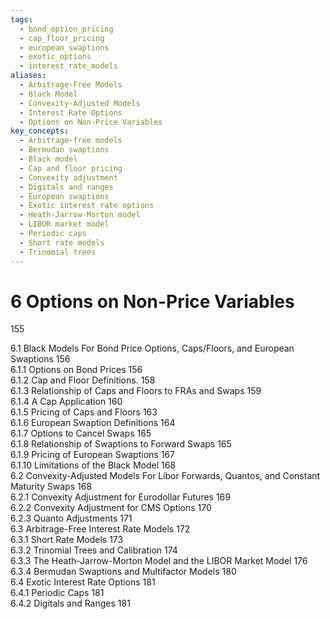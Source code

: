 ```yaml
---
tags:
  - bond_option_pricing
  - cap_floor_pricing
  - european_swaptions
  - exotic_options
  - interest_rate_models
aliases:
  - Arbitrage-Free Models
  - Black Model
  - Convexity-Adjusted Models
  - Interest Rate Options
  - Options on Non-Price Variables
key_concepts:
  - Arbitrage-free models
  - Bermudan swaptions
  - Black model
  - Cap and floor pricing
  - Convexity adjustment
  - Digitals and ranges
  - European swaptions
  - Exotic interest rate options
  - Heath-Jarrow-Morton model
  - LIBOR market model
  - Periodic caps
  - Short rate models
  - Trinomial trees
---
```


# 6 Options on Non-Price Variables  

155  

6.1 Black Models For Bond Price Options, Caps/Floors, and European   
Swaptions 156   
6.1.1 Options on Bond Prices 156   
6.1.2 Cap and Floor Definitions. 158   
6.1.3 Relationship of Caps and Floors to FRAs and Swaps 159   
6.1.4 A Cap Application 160   
6.1.5 Pricing of Caps and Floors 163   
6.1.6 European Swaption Definitions 164   
6.1.7 Options to Cancel Swaps 165   
6.1.8 Relationship of Swaptions to Forward Swaps 165   
6.1.9 Pricing of European Swaptions 167   
6.1.10 Limitations of the Black Model 168   
6.2 Convexity-Adjusted Models For Libor Forwards, Quantos, and Constant   
Maturity Swaps 168   
6.2.1 Convexity Adjustment for Eurodollar Futures 169   
6.2.2 Convexity Adjustment for CMS Options 170   
6.2.3 Quanto Adjustments 171   
6.3 Arbitrage-Free Interest Rate Models 172   
6.3.1 Short Rate Models 173   
6.3.2 Trinomial Trees and Calibration 174   
6.3.3 The Heath-Jarrow-Morton Model and the LIBOR Market Model 176   
6.3.4 Bermudan Swaptions and Multifactor Models 180   
6.4 Exotic Interest Rate Options 181   
6.4.1 Periodic Caps 181   
6.4.2 Digitals and Ranges 181  
